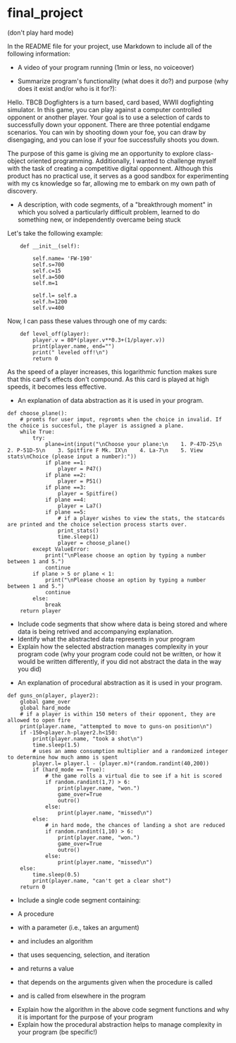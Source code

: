 # final_project
(don't play hard mode)


In the README file for your project, use Markdown to include all of the following information:
* A video of your program running (1min or less, no voiceover)


* Summarize program's functionality (what does it do?) and purpose (why does it exist and/or who is it for?):

Hello. TBCB Dogfighters is a turn based, card based, WWII dogfighting simulator. In this game, you can play against a computer controlled opponent or another player. Your goal is to use a selection of cards to successfully down your opponent. There are three potential endgame scenarios. You can win by shooting down your foe, you can draw by disengaging, and you can lose if your foe successfully shoots you down.

The purpose of this game is giving me an opportunity to explore class-object oriented programming. Additionally, I wanted to challenge myself with the task of creating a competitive digital opponnent. Although this product has no practical use, it serves as a good sandbox for experimenting with my cs knowledge so far, allowing me to embark on my own path of discovery.

* A description, with code segments, of a "breakthrough moment" in which you solved a particularly difficult problem, learned to do something new, or independently overcame being stuck

Let's take the following example:
```class Foe():
    def __init__(self):

        self.name= 'FW-190'
        self.s=700
        self.c=15
        self.a=500
        self.m=1

        self.l= self.a
        self.h=1200
        self.v=400
```
Now, I can pass these values through one of my cards:

```
    def level_off(player):
        player.v = 80*(player.v**0.3+(1/player.v))
        print(player.name, end="")
        print(" leveled off!\n")
        return 0
```
    
As the speed of a player increases, this logarithmic function makes sure that this card's effects don't compound. As this card is played at high speeds, it becomes less effective.

* An explanation of data abstraction as it is used in your program.




```
def choose_plane():
    # promts for user imput, repromts when the choice in invalid. If the choice is succesful, the player is assigned a plane.
    while True:
        try:
            plane=int(input("\nChoose your plane:\n    1. P-47D-25\n    2. P-51D-5\n    3. Spitfire F Mk. IX\n    4. La-7\n    5. View stats\nChoice (please input a number):"))
            if plane ==1:
                player = P47()
            if plane ==2:
                player = P51()
            if plane ==3:
                player = Spitfire()
            if plane ==4:
                player = La7()
            if plane ==5:
                # if a player wishes to view the stats, the statcards are printed and the choice selection process starts over.
                print_stats()
                time.sleep(1)
                player = choose_plane()
        except ValueError:
            print("\nPlease choose an option by typing a number between 1 and 5.")
            continue
        if plane > 5 or plane < 1:
            print("\nPlease choose an option by typing a number between 1 and 5.")
            continue
        else:
            break
    return player
```
- Include code segments that show where data is being stored and where data is being retrived and accompanying explanation.
- Identify what the abstracted data represents in your program
- Explain how the selected abstraction manages complexity in your program code (why your program code could not be written, or how it would be written differently, if you did not abstract the data in the way you did)

* An explanation of procedural abstraction as it is used in your program.

```
def guns_on(player, player2):
    global game_over
    global hard_mode
    # if a player is within 150 meters of their opponent, they are allowed to open fire
    print(player.name, "attempted to move to guns-on position\n")
    if -150<player.h-player2.h<150:
        print(player.name, "took a shot\n")
        time.sleep(1.5)
        # uses an ammo consumption multiplier and a randomized integer to determine how much ammo is spent
        player.l= player.l - (player.m)*(random.randint(40,200))
        if (hard_mode == True):
            # the game rolls a virtual die to see if a hit is scored
            if random.randint(1,7) > 6:
                print(player.name, "won.")
                game_over=True
                outro()
            else:
                print(player.name, "missed\n")
        else:
            # in hard mode, the chances of landing a shot are reduced
            if random.randint(1,10) > 6:
                print(player.name, "won.")
                game_over=True
                outro()
            else:
                print(player.name, "missed\n")
    else:
        time.sleep(0.5)
        print(player.name, "can't get a clear shot")
    return 0
```

- Include a single code segment containing:
* A procedure
- with a parameter (i.e., takes an argument)
* and includes an algorithm
- that uses sequencing, selection, and iteration
* and returns a value
- that depends on the arguments given when the procedure is called
* and is called from elsewhere in the program
- Explain how the algorithm in the above code segment functions and why it is important for the purpose of your program
- Explain how the procedural abstraction helps to manage complexity in your program (be specific!)

